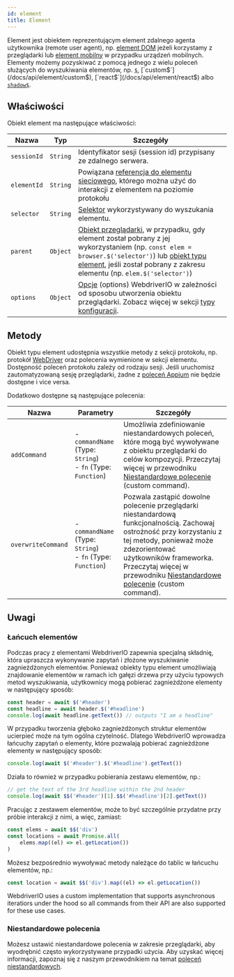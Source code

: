 ```yaml
---
id: element
title: Element
---
```


Element jest obiektem reprezentującym element zdalnego agenta użytkownika (remote user agent), np. [element DOM](https://developer.mozilla.org/en-US/docs/Web/API/Element) jeżeli korzystamy z przeglądarki lub [element mobilny](https://developer.apple.com/documentation/swift/sequence/element) w przypadku urządzeń mobilnych. Elementy możemy pozyskiwać z pomocą jednego z wielu poleceń służących do wyszukiwania elementów, np. [`$`](/docs/api/element/$), [`custom$`](/docs/api/element/custom$), [`react$`](/docs/api/element/react$) albo [`shadow$`](/docs/api/element/shadow$).

## Właściwości

Obiekt element ma następujące właściwości:

| Nazwa       | Typ      | Szczegóły                                                                                                                                                                                                                                                          |
| ----------- | -------- | ------------------------------------------------------------------------------------------------------------------------------------------------------------------------------------------------------------------------------------------------------------------ |
| `sessionId` | `String` | Identyfikator sesji (session id) przypisany ze zdalnego serwera.                                                                                                                                                                                                   |
| `elementId` | `String` | Powiązana [referencja do elementu sieciowego](https://w3c.github.io/webdriver/#elements), którego można użyć do interakcji z elementem na poziomie protokołu                                                                                                       |
| `selector`  | `String` | [Selektor](/docs/selectors) wykorzystywany do wyszukania elementu.                                                                                                                                                                                                 |
| `parent`    | `Object` | [Obiekt przeglądarki](/docs/api/browser), w przypadku, gdy element został pobrany z jej wykorzystaniem (np. `const elem = browser.$('selector')`) lub [obiekt typu element](/docs/api/element), jeśli został pobrany z zakresu elementu (np. `elem.$('selector')`) |
| `options`   | `Object` | [Opcje](/docs/configuration) (options) WebdriverIO w zależności od sposobu utworzenia obiektu przeglądarki. Zobacz więcej w sekcji [typy konfiguracji](/docs/setuptypes).                                                                                          |

## Metody

Obiekt typu element udostępnia wszystkie metody z sekcji protokołu, np. protokół [WebDriver](/docs/api/webdriver) oraz polecenia wymienione w sekcji elementu. Dostępność poleceń protokołu zależy od rodzaju sesji. Jeśli uruchomisz zautomatyzowaną sesję przeglądarki, żadne z [poleceń Appium](/docs/api/appium) nie będzie dostępne i vice versa.

Dodatkowo dostępne są następujące polecenia:

| Nazwa              | Parametry                                                             | Szczegóły                                                                                                                                                                                                                                                                                                                |
| ------------------ | --------------------------------------------------------------------- | ------------------------------------------------------------------------------------------------------------------------------------------------------------------------------------------------------------------------------------------------------------------------------------------------------------------------ |
| `addCommand`       | - `commandName` (Type: `String`)<br />- `fn` (Type: `Function`) | Umożliwia zdefiniowanie niestandardowych poleceń, które mogą być wywoływane z obiektu przeglądarki do celów kompozycji. Przeczytaj więcej w przewodniku [Niestandardowe polecenie](/docs/customcommands) (custom command).                                                                                               |
| `overwriteCommand` | - `commandName` (Type: `String`)<br />- `fn` (Type: `Function`) | Pozwala zastąpić dowolne polecenie przeglądarki niestandardową funkcjonalnością. Zachowaj ostrożność przy korzystaniu z tej metody, ponieważ może zdezorientować użytkowników frameworka. Przeczytaj więcej w przewodniku [Niestandardowe polecenie](/docs/customcommands#overwriting-native-commands) (custom command). |

## Uwagi

### Łańcuch elementów

Podczas pracy z elementami WebdriverIO zapewnia specjalną składnię, która upraszcza wykonywanie zapytań i złożone wyszukiwanie zagnieżdżonych elementów. Ponieważ obiekty typu element umożliwiają znajdowanie elementów w ramach ich gałęzi drzewa przy użyciu typowych metod wyszukiwania, użytkownicy mogą pobierać zagnieżdżone elementy w następujący sposób:

```js
const header = await $('#header')
const headline = await header.$('#headline')
console.log(await headline.getText()) // outputs "I am a headline"
```

W przypadku tworzenia głęboko zagnieżdżonych struktur elementów ucierpieć może na tym ogólna czytelność. Dlatego WebdriverIO wprowadza łańcuchy zapytań o elementy, które pozwalają pobierać zagnieżdżone elementy w następujący sposób:

```js
console.log(await $('#header').$('#headline').getText())
```

Działa to również w przypadku pobierania zestawu elementów, np.:

```js
// get the text of the 3rd headline within the 2nd header
console.log(await $$('#header')[1].$$('#headline')[2].getText())
```

Pracując z zestawem elementów, może to być szczególnie przydatne przy próbie interakcji z nimi, a więc, zamiast:

```js
const elems = await $$('div')
const locations = await Promise.all(
    elems.map((el) => el.getLocation())
)
```

Możesz bezpośrednio wywoływać metody należące do tablic w łańcuchu elementów, np.:

```js
const location = await $$('div').map((el) => el.getLocation())
```

WebdriverIO uses a custom implementation that supports asynchronous iteratiors under the hood so all commands from their API are also supported for these use cases.

### Niestandardowe polecenia

Możesz ustawić niestandardowe polecenia w zakresie przeglądarki, aby wyodrębnić często wykorzystywane przypadki użycia. Aby uzyskać więcej informacji, zapoznaj się z naszym przewodnikiem na temat [poleceń niestandardowych](/docs/customcommands#adding-custom-commands).
